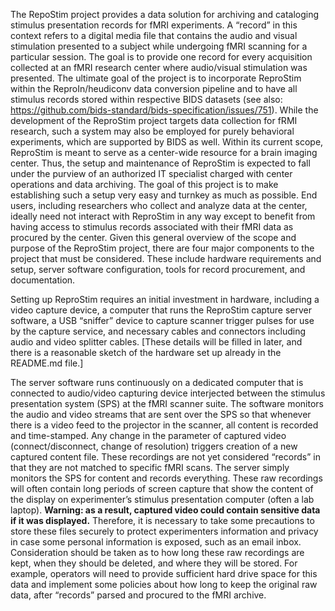 The RepoStim project provides a data solution for archiving and cataloging stimulus presentation records for fMRI experiments.
A “record” in this context refers to a digital media file that contains the audio and visual stimulation presented to a subject while undergoing fMRI scanning for a particular session.
The goal is to provide one record for every acquisition collected at an fMRI research center where audio/visual stimulation was presented.
The ultimate goal of the project is to incorporate ReproStim within the ReproIn/heudiconv data conversion pipeline and to have all stimulus records stored within respective BIDS datasets (see also: https://github.com/bids-standard/bids-specification/issues/751).  While the development of the ReproStim project targets data collection for fRMI research, such a system may also be employed for purely behavioral experiments, which are supported by BIDS as well.
Within its current scope, ReproStim is meant to serve as a center-wide resource for a brain imaging center.
Thus, the setup and maintenance of ReproStim is expected to fall under the purview of an authorized IT specialist charged with center operations and data archiving.
The goal of this project is to make establishing such a setup very easy and turnkey as much as possible.
End users, including researchers who collect and analyze data at the center, ideally need not interact with ReproStim in any way except to benefit from having access to stimulus records associated with their fMRI data as procured by the center.
Given this general overview of the scope and purpose of the ReproStim project, there are four major components to the project that must be considered.
These include hardware requirements and setup, server software configuration, tools for record procurement, and documentation.

Setting up ReproStim requires an initial investment in hardware, including a video capture device, a computer that runs the ReproStim capture server software,
a USB “sniffer” device to capture scanner trigger pulses for use by the capture service,
and necessary cables and connectors including audio and video splitter cables.
[These details will be filled in later, and there is a reasonable sketch of the hardware set up already in the README.md file.]

The server software runs continuously on a dedicated computer that is connected to audio/video capturing device interjected between the stimulus presentation system (SPS) at the fMRI scanner suite.
The software monitors the audio and video streams that are sent over the SPS so that whenever there is a video feed to the projector in the scanner,
all content is recorded and time-stamped.
Any change in the parameter of captured video (connect/disconnect, change of resolution) triggers creation of a new captured content file.
These recordings are not yet considered “records” in that they are not matched to specific fMRI scans.
The server simply monitors the SPS for content and records everything.
These raw recordings will often contain long periods of screen capture that show the content of the display on experimenter’s stimulus presentation computer (often a lab laptop).
**Warning: as a result, captured video could contain sensitive data if it was displayed.**
Therefore, it is necessary to take some precautions to store these files securely to protect experimenters information and privacy in case some personal information is exposed, such as an email inbox.
Consideration should be taken as to how long these raw recordings are kept, when they should be deleted, and where they will be stored.
For example, operators will need to provide sufficient hard drive space for this data and implement some policies about how long to keep the original raw data, after “records” parsed and procured to the fMRI archive.
